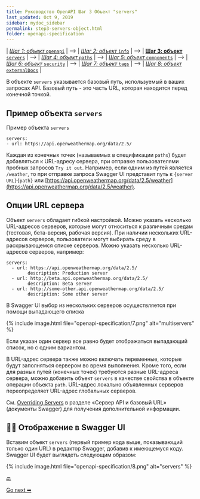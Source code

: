 ```yaml
---
title: Руководство OpenAPI Шаг 3 Объект "servers"
last_updated: Oct 9, 2019
sidebar: mydoc_sidebar
permalink: step3-servers-object.html
folder: openapi-specification
---
```



| [*Шаг 1: объект* `openapi`](step1-openapi-object.html) | --> | [*Шаг 2: объект* `info`](step2-info-object.html) | --> | [**Шаг 3: объект** `servers`](step3-servers-object.html) | --> | [*Шаг 4: объект* `paths`](step4-paths-object.html) | --> | [*Шаг 5: объект* `components`](step5-components-object.html) | --> | [*Шаг 6: объект* `security`](step6-security-object.html) | --> | [*Шаг 7: объект* `tags`](step7-tags-object.html) | --> | [*Шаг 8: объект* `externalDocs`](step8-externalDocs-object.html) |

В объекте `servers` указывается базовый путь, используемый в ваших запросах API. Базовый путь - это часть URL, которая находится перед конечной точкой.

<a name="sample"></a>
## Пример объекта `servers`

Пример объекта `servers`

```
servers:
- url: https://api.openweathermap.org/data/2.5/
```

Каждая из конечных точек (называемых в спецификации `paths`) будет добавляться ​​к URL-адресу сервера, при отправке пользователями пробных запросов `Try it out`. Например, если одним из путей является` /weather`, то при отправке запроса Swagger UI представит путь к `{server URL}{path}` или [https://api.openweathermap.org/data/2.5/weather](https://api.openweathermap.org/data/2.5/weather).
<a name="options"></a>
## Опции URL сервера

Объект `servers` обладает гибкой настройкой. Можно указать несколько URL-адресов серверов, которые могут относиться к различным средам (тестовая, бета-версия, рабочая версия). При наличии нескольких URL-адресов серверов, пользователи могут выбирать среду в раскрывающемся списке серверов. Можно указать несколько URL-адресов серверов, например:

```
servers:
  - url: https://api.openweathermap.org/data/2.5/
        description: Production server
  - url: http://beta.api.openweathermap.org/data/2.5/
        description: Beta server
  - url: http://some-other.api.openweathermap.org/data/2.5/
        description: Some other server
```

В Swagger UI выбор из нескольких серверов осуществляется при помощи выпадающего списка

{% include image.html file="openapi-specification/7.png" alt="multiservers" %}

Если указан один сервер все равно будет отображаться выпадающий список, но с одним вариантом.

В URL-адрес сервера также можно включать переменные, которые будут заполняться сервером во время выполнения. Кроме того, если для разных путей (конечных точек) требуются разные URL-адреса сервера, можно добавить объект `servers` в качестве свойства в объекте операции объекта `path`. URL-адрес локально объявленных серверов переопределяет URL-адрес глобальных серверов.

См. [Overriding Servers](https://swagger.io/docs/specification/api-host-and-base-path/) в разделе «Сервер API и базовый URL» (документы Swagger) для получения дополнительной информации.

<a name="appearance"></a>
## 👨‍💻 Отображение в Swagger UI

Вставим объект `servers` (первый пример кода выше, показывающий только один URL) в редактор Swagger, добавив к имеющемуся коду. Swagger UI будет выглядеть следующим образом:

{% include image.html file="openapi-specification/8.png" alt="servers" %}

[🔙](step2-info-object.html)

[Go next ➡](step4-paths-object.html)
